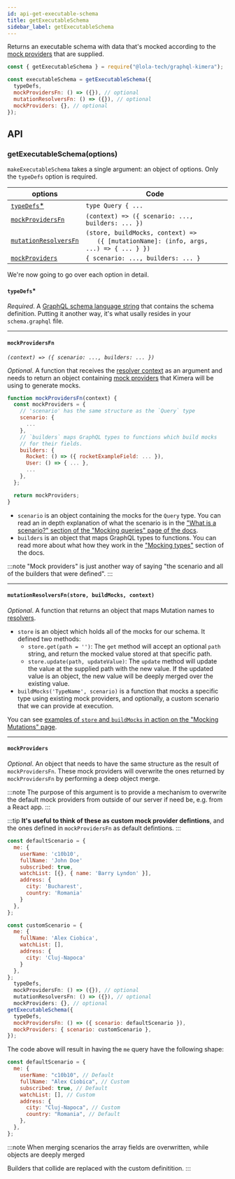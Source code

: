 ```yaml
---
id: api-get-executable-schema
title: getExecutableSchema
sidebar_label: getExecutableSchema
---
```


Returns an executable schema with data that's mocked according to the [mock providers](/graphql-kimera/docs/glossary#mock-providers) that are supplied.

```js
const { getExecutableSchema } = require("@lola-tech/graphql-kimera");

const executableSchema = getExecutableSchema({
  typeDefs,
  mockProvidersFn: () => ({}), // optional
  mutationResolversFn: () => ({}), // optional
  mockProviders: {}, // optional
});
```

## API

### getExecutableSchema(options)

`makeExecutableSchema` takes a single argument: an object of options. Only the `typeDefs` option is required.

| options                                                                                                             | Code                                                                                                                           |
| ------------------------------------------------------------------------------------------------------------------- | ------------------------------------------------------------------------------------------------------------------------------ |
| [`typeDefs`\*](/graphql-kimera/docs/api-get-executable-schema#typedefs)                                             | `type Query { ...`                                                                                                             |
| [`mockProvidersFn`](/graphql-kimera/docs/api-get-executable-schema#mockprovidersfn)                                 | `(context) => ({ scenario: ..., builders: ... })`                                                                              |
| [`mutationResolversFn`](/graphql-kimera/docs/api-get-executable-schema#mutationresolversfnstore-buildmocks-context) | `(store, buildMocks, context) =>`<br/>&nbsp;&nbsp;&nbsp;&nbsp;&nbsp;&nbsp;`({ [mutationName]: (info, args, ...) => { ... } })` |
| [`mockProviders`](/graphql-kimera/docs/api-get-executable-schema#mockproviders)                                     | `{ scenario: ..., builders: ... }`                                                                                             |

We're now going to go over each option in detail.

#### `typeDefs`\*

_Required_. A [GraphQL schema language string](/graphql-kimera/docs/glossary#schema-definition-language) that contains the schema definition. Putting it another way, it's what usally resides in your `schema.graphql` file.

---

#### `mockProvidersFn`

_`(context) => ({ scenario: ..., builders: ... })`_

_Optional_. A function that receives the [resolver context](/graphql-kimera/docs/glossary#context) as an argument and needs to return an object containing [mock providers](/graphql-kimera/docs/glossary#mock-providers) that Kimera will be using to generate mocks.

```javascript
function mockProvidersFn(context) {
  const mockProviders = {
    // 'scenario' has the same structure as the `Query` type
    scenario: {
      ...
    },
    // `builders` maps GraphQL types to functions which build mocks
    // for their fields.
    builders: {
      Rocket: () => ({ rocketExampleField: ... }),
      User: () => { ... },
      ...
    },
  };

  return mockProviders;
}
```

- `scenario` is an object containing the mocks for the `Query` type. You can read an in depth explanation of what the scenario is in the ["What is a scenario?" section of the "Mocking queries" page of the docs](/graphql-kimera/docs/mocking-queries-scenario#what-is-a-scenario).
- `builders` is an object that maps GraphQL types to functions. You can read more about what how they work in the ["Mocking types"](/graphql-kimera/docs/mocking-types-builders#mocking-types-using-builders) section of the docs.

:::note
"Mock providers" is just another way of saying "the scenario and all of the builders that were defined".
:::

---

#### `mutationResolversFn(store, buildMocks, context)`

_Optional_. A function that returns an object that maps Mutation names to [resolvers](https://www.apollographql.com/docs/tutorial/resolvers.html#mutation).

- `store` is an object which holds all of the mocks for our schema. It defined two methods:
  - `store.get(path = '')`: The `get` method will accept an optional `path` string, and return the mocked value stored at that specific path.
  - `store.update(path, updateValue)`: The `update` method will update the value at the supplied path with the new value. If the updated value is an object, the new value will be deeply merged over the existing value.
- `buildMocks('TypeName', scenario)` is a function that mocks a specific type using existing mock providers, and optionally, a custom scenario that we can provide at execution.

You can see [examples of `store` and `buildMocks` in action on the "Mocking Mutations" page](/graphql-kimera/docs/mocking-mutations#mutationresolversfn-api).

---

#### `mockProviders`

_Optional_. An object that needs to have the same structure as the result of `mockProvidersFn`. These mock providers will overwrite the ones returned by `mockProvidersFn` by performing a deep object merge.

:::note
The purpose of this argument is to provide a mechanism to overwrite the default mock providers from outside of our server if need be, e.g. from a React app.
:::

:::tip
**It's useful to think of these as custom mock provider defintions**, and the ones defined in `mockProvidersFn` as default defintions.
:::

```js
const defaultScenario = {
  me: {
    userName: 'c10b10',
    fullName: 'John Doe'
    subscribed: true,
    watchList: [{}, { name: 'Barry Lyndon' }],
    address: {
      city: 'Bucharest',
      country: 'Romania'
    }
  },
};

const customScenario = {
  me: {
    fullName: 'Alex Ciobica',
    watchList: [],
    address: {
      city: 'Cluj-Napoca'
    }
  },
};
  typeDefs,
  mockProvidersFn: () => ({}), // optional
  mutationResolversFn: () => ({}), // optional
  mockProviders: {}, // optional
getExecutableSchema({
  typeDefs,
  mockProvidersFn: () => ({ scenario: defaultScenario }),
  mockProviders: { scenario: customScenario },
});
```

The code above will result in having the `me` query have the following shape:

```javascript
const defaultScenario = {
  me: {
    userName: "c10b10", // Default
    fullName: "Alex Ciobica", // Custom
    subscribed: true, // Default
    watchList: [], // Custom
    address: {
      city: "Cluj-Napoca", // Custom
      country: "Romania", // Default
    },
  },
};
```

:::note
When merging scenarios the array fields are overwritten, while objects are deeply merged

Builders that collide are replaced with the custom definitition.
:::
